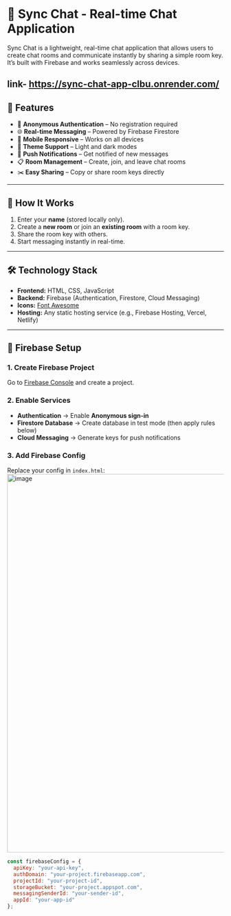 # 💬 Sync Chat - Real-time Chat Application

Sync Chat is a lightweight, real-time chat application that allows users to create chat rooms and communicate instantly by sharing a simple room key.  
It’s built with Firebase and works seamlessly across devices.

link- https://sync-chat-app-clbu.onrender.com/
---

## 🚀 Features
- 🔐 **Anonymous Authentication** – No registration required  
- 🌐 **Real-time Messaging** – Powered by Firebase Firestore  
- 📱 **Mobile Responsive** – Works on all devices  
- 🎨 **Theme Support** – Light and dark modes  
- 🔔 **Push Notifications** – Get notified of new messages  
- 📋 **Room Management** – Create, join, and leave chat rooms  
- ✂️ **Easy Sharing** – Copy or share room keys directly  

---

## 📖 How It Works
1. Enter your **name** (stored locally only).  
2. Create a **new room** or join an **existing room** with a room key.  
3. Share the room key with others.  
4. Start messaging instantly in real-time.  

---

## 🛠️ Technology Stack
- **Frontend:** HTML, CSS, JavaScript  
- **Backend:** Firebase (Authentication, Firestore, Cloud Messaging)  
- **Icons:** [Font Awesome](https://fontawesome.com/)  
- **Hosting:** Any static hosting service (e.g., Firebase Hosting, Vercel, Netlify)  

---

## 🔧 Firebase Setup

### 1. Create Firebase Project
Go to [Firebase Console](https://console.firebase.google.com/) and create a project.

### 2. Enable Services
- **Authentication** → Enable **Anonymous sign-in**  
- **Firestore Database** → Create database in test mode (then apply rules below)  
- **Cloud Messaging** → Generate keys for push notifications  

### 3. Add Firebase Config
Replace your config in `index.html`:
<img width="1879" height="878" alt="image" src="https://github.com/user-attachments/assets/c888e8dc-2073-4297-8cb4-9e0626f0717e" />

```javascript
const firebaseConfig = {
  apiKey: "your-api-key",
  authDomain: "your-project.firebaseapp.com",
  projectId: "your-project-id",
  storageBucket: "your-project.appspot.com",
  messagingSenderId: "your-sender-id",
  appId: "your-app-id"
};


